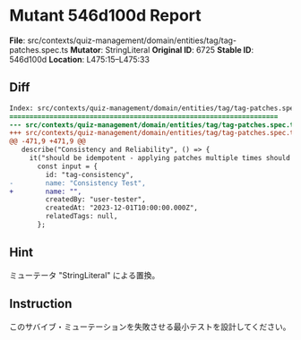 # Mutant 546d100d Report

**File**: src/contexts/quiz-management/domain/entities/tag/tag-patches.spec.ts
**Mutator**: StringLiteral
**Original ID**: 6725
**Stable ID**: 546d100d
**Location**: L475:15–L475:33

## Diff

```diff
Index: src/contexts/quiz-management/domain/entities/tag/tag-patches.spec.ts
===================================================================
--- src/contexts/quiz-management/domain/entities/tag/tag-patches.spec.ts	original
+++ src/contexts/quiz-management/domain/entities/tag/tag-patches.spec.ts	mutated #6725
@@ -471,9 +471,9 @@
   describe("Consistency and Reliability", () => {
     it("should be idempotent - applying patches multiple times should give same result", () => {
       const input = {
         id: "tag-consistency",
-        name: "Consistency Test",
+        name: "",
         createdBy: "user-tester",
         createdAt: "2023-12-01T10:00:00.000Z",
         relatedTags: null,
       };
```

## Hint

ミューテータ "StringLiteral" による置換。

## Instruction

このサバイブ・ミューテーションを失敗させる最小テストを設計してください。
